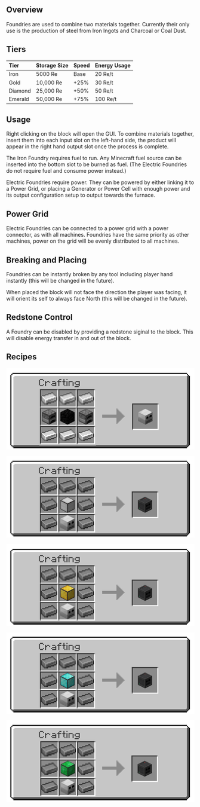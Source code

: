 ## Overview

Foundries are used to combine two materials together. Currently their
only use is the production of steel from Iron Ingots and Charcoal or
Coal Dust.

## Tiers

| Tier    | Storage Size | Speed | Energy Usage |
|:--------|:-------------|:------|:-------------|
| Iron    | 5000 Re      | Base  | 20 Re/t      |
| Gold    | 10,000 Re    | +25%  | 30 Re/t      |
| Diamond | 25,000 Re    | +50%  | 50 Re/t      |
| Emerald | 50,000 Re    | +75%  | 100 Re/t     |


## Usage

Right clicking on the block will open the GUI. To combine materials
together, insert them into each input slot on the left-hand side, the
product will appear in the right hand output slot once the process is
complete.

The Iron Foundry requires fuel to run. Any Minecraft fuel source can be
inserted into the bottom slot to be burned as fuel. (The Electric
Foundries do not require fuel and consume power instead.)

Electric Foundries require power. They can be powered by either linking
it to a Power Grid, or placing a Generator or Power Cell with enough
power and its output configuration setup to output towards the furnace.


## Power Grid

Electric Foundries can be connected to a power grid with a power
connector, as with all machines. Foundries have the same priority as
other machines, power on the grid will be evenly distributed to all
machines.

## Breaking and Placing

Foundries can be instantly broken by any tool including player hand
instantly (this will be changed in the future).

When placed the block will not face the direction the player was facing,
it will orient its self to always face North (this will be changed in
the future).

## Redstone Control

A Foundry can be disabled by providing a redstone siginal to the block.
This will disable energy transfer in and out of the block.

## Recipes

![Iron Foundry Recipe](/assets/craftory-tech/crafting/iron_foundry.png)

![Iron Foundry Recipe](/assets/craftory-tech/crafting/iron_electric_foundry.png)

![Gold Foundry Recipe](/assets/craftory-tech/crafting/gold_electric_foundry.png)

![Diamond Foundry Recipe](/assets/craftory-tech/crafting/diamond_electric_foundry.png)

![Emerlad Foundry Recipe](/assets/craftory-tech/crafting/emerald_electric_foundry.png)

